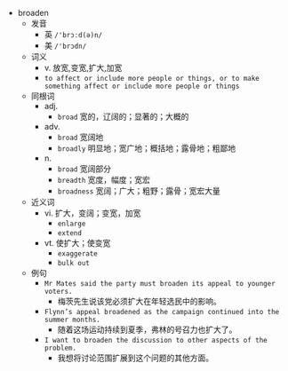 - broaden
  - 发音
    - 英 `/'brɔːd(ə)n/`
    - 美 `/'brɔdn/`
  - 词义
    - v. 放宽,变宽,扩大,加宽
    - `to affect or include more people or things, or to make something affect or include more people or things`
  - 同根词
    - adj.
      - `broad` 宽的，辽阔的；显著的；大概的
    - adv.
      - `broad` 宽阔地
      - `broadly` 明显地；宽广地；概括地；露骨地；粗鄙地
    - n.
      - `broad` 宽阔部分
      - `breadth` 宽度，幅度；宽宏
      - `broadness` 宽阔；广大；粗野；露骨；宽宏大量
  - 近义词
    - vi. 扩大，变阔；变宽，加宽
      - `enlarge`
      - `extend`
    - vt. 使扩大；使变宽
      - `exaggerate`
      - `bulk out`
  - 例句
    - `Mr Mates said the party must broaden its appeal to younger voters.`
      - 梅茨先生说该党必须扩大在年轻选民中的影响。
    - `Flynn’s appeal broadened as the campaign continued into the summer months.`
      - 随着这场运动持续到夏季，弗林的号召力也扩大了。
    - `I want to broaden the discussion to other aspects of the problem.`
      - 我想将讨论范围扩展到这个问题的其他方面。

